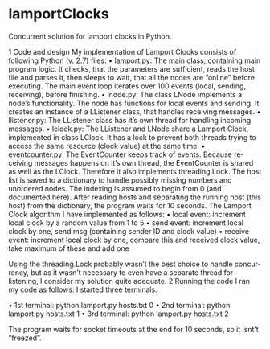# lamportClocks
Concurrent solution for lamport clocks in Python.

1
Code and design
My implementation of Lamport Clocks consists of following Python (v. 2.7)
files:
• lamport.py: The main class, containing main program logic. It checks,
that the parameters are sufficient, reads the host file and parses it, then
sleeps to wait, that all the nodes are ”online” before executing. The
main event loop iterates over 100 events (local, sending, receiving), before
finishing.
• lnode.py: The class LNode implements a node’s functionality. The node
has functions for local events and sending. It creates an instance of a
LListener class, that handles receiving messages.
• llistener.py: The LListener class has it’s own thread for handling incoming
messages.
• lclock.py: The LListener and LNode share a Lamport Clock, implemented
in class LClock. It has a lock to prevent both threads trying to access the
same resource (clock value) at the same time.
• eventcounter.py: The EventCounter keeps track of events. Because re-
ceiving messages happens on it’s own thread, the EventCounter is shared
as well as the LClock. Therefore it also implements threading.Lock.
The host list is saved to a dictionary to handle possibly missing numbers and
unordered nodes. The indexing is assumed to begin from 0 (and documented
here). After reading hosts and separating the running host (this host) from the
dictionary, the program waits for 10 seconds.
The Lamport Clock algorithm I have implemented as follows:
• local event: increment local clock by a random value from 1 to 5
• send event: increment local clock by one, send msg (containing sender ID
and clock value)
• receive event: increment local clock by one, compare this and received
clock value, take maximum of these and add one

Using the threading.Lock probably wasn’t the best choice to handle concur-
rency, but as it wasn’t necessary to even have a separate thread for listening, I
consider my solution quite adequate.
2
Running the code
I ran my code as follows:
I started three terminals.

• 1st terminal: python lamport.py hosts.txt 0
• 2nd terminal: python lamport.py hosts.txt 1
• 3rd terminal: python lamport.py hosts.txt 2

The program waits for socket timeouts at the end for 10 seconds, so it isnt’t
”freezed”.
